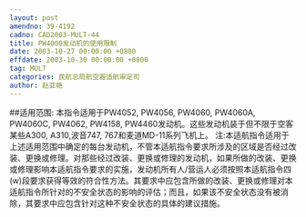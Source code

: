 ```yaml
---
layout: post
amendno: 39-4192
cadno: CAD2003-MULT-44
title: PW4000发动机的使用限制
date: 2003-10-27 00:00:00 +0800
effdate: 2003-10-30 00:00:00 +0800
tag: MULT
categories: 民航总局航空器适航审定司
author: 赵亚艳
---
```


##适用范围:
本指令适用于PW4052, PW4056, PW4060, PW4060A, PW4060C, PW4062, PW4158, PW4460发动机。这些发动机装于但不限于空客某些A300, A310,波音747, 767和麦道MD-11系列飞机上。
注:本适航指令适用于上述适用范围中确定的每台发动机，不管本适航指令要求所涉及的区域是否经过改装、更换或修理。对那些经过改装、更换或修理的发动机，如果所做的改装、更换或修理影响本适航指令要求的实施，发动机所有人/营运人必须按照本适航指令四(w)段要求获得等效的符合性方法。其要求中应包含所做的改装、更换或修理对本适航指令所针对的不安全状态的影响的评估；而且，如果该不安全状态没有被消除，其要求中应包含针对这种不安全状态的具体的建议措施。

